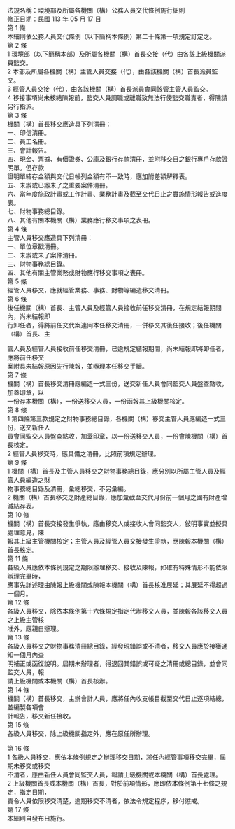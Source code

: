 法規名稱：環境部及所屬各機關（構）公務人員交代條例施行細則  
修正日期：民國 113 年 05 月 17 日  
第 1 條  
本細則依公務人員交代條例（以下簡稱本條例）第二十條第一項規定訂定之。  
第 2 條  
1 環境部（以下簡稱本部）及所屬各機關（構）首長交接（代）由各該上級機關派員監交。  
2 本部及所屬各機關（構）主管人員交接（代），由各該機關（構）首長派員監交。  
3 經管人員交接（代），由各該機關（構）首長派員會同該管主管人員監交。  
4 移接事項尚未核結陳報前，監交人員調職或離職致無法行使監交職責者，得陳請另行指派。  
第 3 條  
機關（構）首長移交應造具下列清冊：  
一、印信清冊。  
二、員工名冊。  
三、會計報告。  
四、現金、票據、有價證券、公庫及銀行存款清冊，並附移交日之銀行專戶存款證明單。但存款  
證明單結存金額與交代日帳列金額有不一致時，應加附差額解釋表。  
五、未辦或已辦未了之重要案件清冊。  
六、當年度施政計畫或工作計畫、業務計畫及截至交代日止之實施情形報告或進度表。  
七、財物事務總目錄。  
八、其他有關本機關（構）業務應行移交事項之表冊。  
第 4 條  
主管人員移交應造具下列清冊：  
一、單位章戳清冊。  
二、未辦或未了案件清冊。  
三、財物事務總目錄。  
四、其他有關主管業務或財物應行移交事項之表冊。  
第 5 條  
經管人員移交，應就經管業務、事務、財物等編造移交清冊。  
第 6 條  
後任機關（構）首長、主管人員及經管人員接收前任移交清冊，在規定結報期間內，尚未結報即  
行卸任者，得將前任交代案連同本任移交清冊，一併移交其後任接收；後任機關（構）首長、主  


管人員及經管人員接收前任移交清冊，已逾規定結報期間，尚未結報即將卸任者，應將前任移交  
案附具未結報原因先行陳報，並辦理本任移交手續。  
第 7 條  
機關（構）首長移交清冊應編造一式三份，送交新任人員會同監交人員盤查點收，加蓋印章，以  
一份存本機關（構），一份送移交人員，一份函報其上級機關核定。  
第 8 條  
1 第四條第三款規定之財物事務總目錄，各機關（構）移交主管人員應編造一式三份，送交新任人  
員會同監交人員盤查點收，加蓋印章，以一份送移交人員，一份會陳機關（構）首長核定。  
2 經管人員移交時，應具備之清冊，比照前項規定辦理。  
第 9 條  
1 機關（構）首長及主管人員移交之財物事務總目錄，應分別以所屬主管人員及經管人員編造之財  
物事務總目錄及清冊，彙總移交，不另彙編。  
2 機關（構）首長移交之財產總目錄，應加彙截至交代月份前一個月之國有財產增減結存表。  
第 10 條  
機關（構）首長交接發生爭執，應由移交人或接收人會同監交人，敍明事實並擬具處理意見，陳  
報其上級主管機關核定；主管人員及經管人員交接發生爭執，應陳報本機關（構）首長核定。  
第 11 條  
各級人員應依本條例規定之期限辦理移交、接收及陳報，如確有特殊情形不能依限辦理完畢時，  
應事先詳述理由陳報上級機關或陳報本機關（構）首長核准展延；其展延不得超過一個月。  
第 12 條  
各級人員移交，除依本條例第十六條規定指定代辦移交人員，並陳報各該移交人員之上級主管核  
准外，應親自辦理。  
第 13 條  
各級人員移交之財物事務清冊總目錄，經發現錯誤或不清者，移交人員應於接獲通知一個月內查  
明補正或函復說明。屆期未辦理者，得退回其錯誤或可疑之清冊或總目錄，並會同監交人員，報  
請上級機關或本機關（構）首長核辦。  
第 14 條  
機關（構）首長移交，主辦會計人員，應將任內收支帳目截至交代日止逐項結總，並編製各項會  
計報告，移交新任接收。  
第 15 條  
各級人員移交，除上級機關指定外，應在原任所辦理。  


第 16 條  
1 各級人員移交，應依本條例規定之辦理移交日期，將任內經管事項移交完畢，屆期未移交或移交  
不清者，應由新任人員會同監交人員，報請上級機關或本機關（構）首長處理。  
2 上級機關首長或本機關（構）首長，對於前項情形，應即依本條例第十七條之規定，指定日期，  
責令人員依限移交清楚，逾期移交不清者，依法令規定程序，移付懲戒。  
第 17 條  
本細則自發布日施行。  


